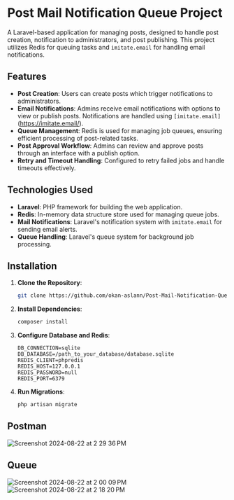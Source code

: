 # Post Mail Notification Queue Project

A Laravel-based application for managing posts, designed to handle post creation, notification to administrators, and post publishing. This project utilizes Redis for queuing tasks and `imitate.email` for handling email notifications.

## Features

- **Post Creation**: Users can create posts which trigger notifications to administrators.
- **Email Notifications**: Admins receive email notifications with options to view or publish posts. Notifications are handled using `[imitate.email]`(https://imitate.email/).
- **Queue Management**: Redis is used for managing job queues, ensuring efficient processing of post-related tasks.
- **Post Approval Workflow**: Admins can review and approve posts through an interface with a publish option.
- **Retry and Timeout Handling**: Configured to retry failed jobs and handle timeouts effectively.

## Technologies Used

- **Laravel**: PHP framework for building the web application.
- **Redis**: In-memory data structure store used for managing queue jobs.
- **Mail Notifications**: Laravel's notification system with `imitate.email` for sending email alerts.
- **Queue Handling**: Laravel's queue system for background job processing.

## Installation

1. **Clone the Repository**:
   ```bash
   git clone https://github.com/okan-aslann/Post-Mail-Notification-Queue-Project.git
   ```
2.	**Install Dependencies**:
    ```bash
    composer install
    ```
3. **Configure Database and Redis**:
    ```dotenv
    DB_CONNECTION=sqlite
    DB_DATABASE=/path_to_your_database/database.sqlite
    REDIS_CLIENT=phpredis
    REDIS_HOST=127.0.0.1
    REDIS_PASSWORD=null
    REDIS_PORT=6379
    ```
4. **Run Migrations**:
    ```bash
   php artisan migrate
   ```
## Postman
![Screenshot 2024-08-22 at 2 29 36 PM](https://github.com/user-attachments/assets/831531ad-5b86-4b28-b1f8-bf67eed654cb)

## Queue
![Screenshot 2024-08-22 at 2 00 09 PM](https://github.com/user-attachments/assets/29f6094a-b408-4ebf-9324-9337d2923858)
![Screenshot 2024-08-22 at 2 18 20 PM](https://github.com/user-attachments/assets/6ecf6d8f-3e2a-49d5-b4d1-af42d1f517ff)

   
